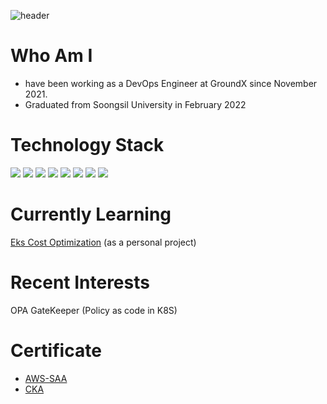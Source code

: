 ![header](https://capsule-render.vercel.app/api?type=wave&color=auto&height=180&section=header&text=Sangwon%20lee&fontSize=86)

# Who Am I
- have been working as a DevOps Engineer at GroundX since November 2021.
- Graduated from Soongsil University in February 2022 

# Technology Stack  
<img src="https://img.shields.io/badge/Linux-FCC624?style=flat-square&logo=Linux&logoColor=black"/> <img src="https://img.shields.io/badge/GNU Bash-4EAA25?style=flat-square&logo=GNU Bash&logoColor=black"/>
<img src="https://img.shields.io/badge/Amazon EKS-FF9900?style=flat-square&logo=Amazon EKS&logoColor=black"/>
<img src="https://img.shields.io/badge/Helm-0F1689?style=flat-square&logo=Helm&logoColor=black"/>
<img src="https://img.shields.io/badge/AWS-232F3E?style=flat-square&logo=Amazon AWS&logoColor=black"/>
<img src="https://img.shields.io/badge/GithubActions-2088FF?style=flat-square&logo=Github Actions&logoColor=black"/>
<img src="https://img.shields.io/badge/Terraform-7B42BC?style=flat-square&logo=Terraform&logoColor=black"/>
<img src="https://img.shields.io/badge/Vault-000000?style=flat-square&logo=Vault&logoColor=white"/>

# Currently Learning
[Eks Cost Optimization](https://github.com/devops-sangwon/eks-cost-project) (as a personal project)

# Recent Interests
OPA GateKeeper (Policy as code in K8S)  

# Certificate 
* [AWS-SAA](https://github.com/EleSangwon/AWS-SAA)
* [CKA](https://github.com/EleSangwon/CKA)


